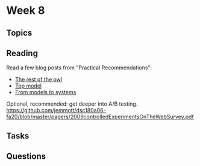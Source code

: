 # Week 8

## Topics

## Reading



Read a few blog posts from "Practical Recommendations":
- [The rest of the owl](https://practicalrecs.com/the-rest-of-the-owl.html)
- [Top model](https://practicalrecs.com/top-model.html)
- [From models to systems](https://practicalrecs.com/from-models-to-systems.html)

Optional, recommended: get deeper into A/B testing. https://github.com/jemmott/dsc180a06-fa20/blob/master/papers/2009controlledExperimentsOnTheWebSurvey.pdf

## Tasks

## Questions